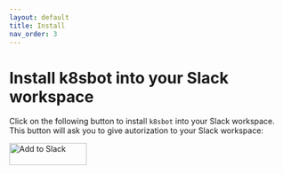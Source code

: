 ```yaml
---
layout: default
title: Install
nav_order: 3
---
```

# Install k8sbot into your Slack workspace

Click on the following button to install `k8sbot` into your Slack workspace.
This button will ask you to give autorization to your Slack workspace:

<a href="https://slack.com/oauth/authorize?client_id=3115514008.521006508998&scope=bot,commands,users:read,users:read.email,chat:write:bot,incoming-webhook"><img alt="Add to Slack" height="40" width="139" src="https://platform.slack-edge.com/img/add_to_slack.png" srcset="https://platform.slack-edge.com/img/add_to_slack.png 1x, https://platform.slack-edge.com/img/add_to_slack@2x.png 2x" /></a>
